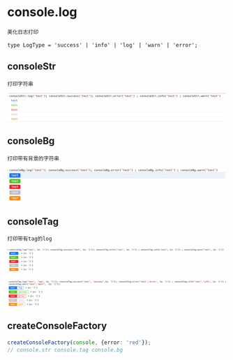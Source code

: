 # console.log

`美化日志打印`

```
type LogType = 'success' | 'info' | 'log' | 'warn' | 'error';
```

## consoleStr

`打印字符串`

![img_str](https://github.com/ligaopeng123-npm/utils/blob/master/packages/log/src/img_str.png?raw=true)

## consoleBg

`打印带有背景的字符串`

![img_bg](https://github.com/ligaopeng123-npm/utils/blob/master/packages/log/src/img_bg.png?raw=true)

## consoleTag

`打印带有tag的log`

![img_1](https://github.com/ligaopeng123-npm/utils/blob/master/packages/log/src/img_tag_1.png?raw=true)

![img_2](https://github.com/ligaopeng123-npm/utils/blob/master/packages/log/src/img_tag_2.png?raw=true)

## createConsoleFactory

```typescript
createConsoleFactory(console, {error: 'red'});
// console.str console.tag console.bg 
```

